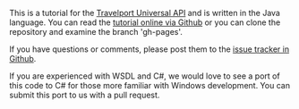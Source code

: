 This is a tutorial for the [Travelport Universal API](http://developer.travelport.com/app/developer-network/universal-api) and is written in the Java language.  You can read the [tutorial online via Github](http://iansmith.github.com/travelport-uapi-tutorial/) or you can clone the repository and examine the branch 'gh-pages'.

If you have questions or comments, please post them to the [issue tracker in Github](https://github.com/iansmith/travelport-uapi-tutorial/issues).

If you are experienced with WSDL and C#, we would love to see a port of this code to C# for those more familiar with Windows development.   You can submit this port to us with a pull request.
